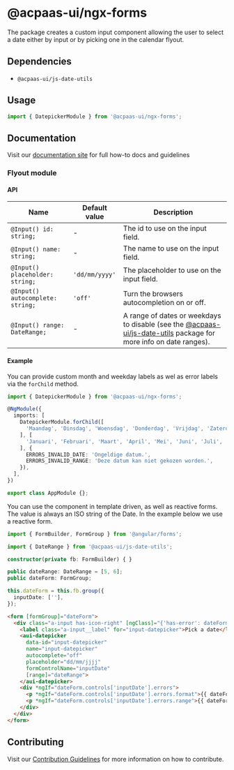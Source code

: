 # @acpaas-ui/ngx-forms
The package creates a custom input component allowing the user to select a date either by input or by picking one in the calendar flyout.

## Dependencies
* `@acpaas-ui/js-date-utils`

## Usage

```typescript
import { DatepickerModule } from '@acpaas-ui/ngx-forms';
```

## Documentation

Visit our [documentation site](https://acpaas-ui.digipolis.be/) for full how-to docs and guidelines

### Flyout module

#### API

| Name         | Default value | Description |
| -----------  | ------ | -------------------------- |
| `@Input() id: string;` | - | The id to use on the input field. |
| `@Input() name: string;` | - | The name to use on the input field. |
| `@Input() placeholder: string;` | `'dd/mm/yyyy'`| The placeholder to use on the input field. |
| `@Input() autocomplete: string;` | `'off'` |  Turn the browsers autocompletion on or off. |
| `@Input() range: DateRange;` | - | A range of dates or weekdays to disable (see the [@acpaas-ui/js-date-utils](https://github.com/digipolisantwerp/acpaas-ui_js/blob/master/packages/date-utils/README.md) package for more info on date ranges). |

#### Example

You can provide custom month and weekday labels as wel as error labels via the `forChild` method.
```typescript
import { DatepickerModule } from '@acpaas-ui/ngx-forms';

@NgModule({
  imports: [
    DatepickerModule.forChild([
      'Maandag', 'Dinsdag', 'Woensdag', 'Donderdag', 'Vrijdag', 'Zaterdag', 'Zondag',
    ], [
      'Januari', 'Februari', 'Maart', 'April', 'Mei', 'Juni', 'Juli', 'Augustus', 'September', 'Oktober', 'November', 'December',
    ], {
      ERRORS_INVALID_DATE: 'Ongeldige datum.',
      ERRORS_INVALID_RANGE: 'Deze datum kan niet gekozen worden.',
    }),
  ],
})

export class AppModule {};
```

You can use the component in template driven, as well as reactive forms. The value is always an ISO string of the Date.
In the example below we use a reactive form.
```typescript
import { FormBuilder, FormGroup } from '@angular/forms';

import { DateRange } from '@acpaas-ui/js-date-utils';

constructor(private fb: FormBuilder) { }

public dateRange: DateRange = [5, 6];
public dateForm: FormGroup;

this.dateForm = this.fb.group({
  inputDate: [''],
});
```

```html
<form [formGroup]="dateForm">
  <div class="a-input has-icon-right" [ngClass]="{'has-error': dateForm.controls.inputDate.dirty && dateForm.controls.inputDate.invalid}">
    <label class="a-input__label" for="input-datepicker">Pick a date</label>
    <aui-datepicker
      data-id="input-datepicker"
      name="input-datepicker"
      autocomplete="off"
      placeholder="dd/mm/jjjj"
      formControlName="inputDate"
      [range]="dateRange">
    </aui-datepicker>
    <div *ngIf="dateForm.controls['inputDate'].errors">
      <p *ngIf="dateForm.controls['inputDate'].errors.format">{{ dateForm.controls['inputDate'].errors.format }}</p>
      <p *ngIf="dateForm.controls['inputDate'].errors.range">{{ dateForm.controls['inputDate'].errors.range }}</p>
    </div>
  </div>
</form>
```

## Contributing

Visit our [Contribution Guidelines](../../../../../CONTRIBUTING.md) for more information on how to contribute.
